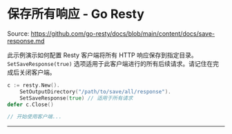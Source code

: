 # 保存所有响应 - Go Resty

Source: https://github.com/go-resty/docs/blob/main/content/docs/save-response.md

此示例演示如何配置 Resty 客户端将所有 HTTP 响应保存到指定目录。`SetSaveResponse(true)` 选项适用于此客户端进行的所有后续请求。请记住在完成后关闭客户端。

```go
c := resty.New().
    SetOutputDirectory("/path/to/save/all/response").
    SetSaveResponse(true) // 适用于所有请求
defer c.Close()

// 开始使用客户端...
```

--------------------------------
